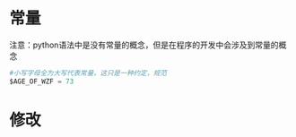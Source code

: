 # 常量
注意：python语法中是没有常量的概念，但是在程序的开发中会涉及到常量的概念

```python
#小写字母全为大写代表常量，这只是一种约定，规范
$AGE_OF_WZF = 73 
```
# 修改